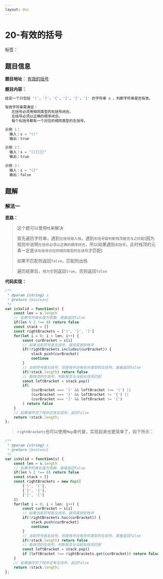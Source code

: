```yaml
---
layout: doc
---
```


# 20-有效的括号

标签：<Badge type="tip" text="栈" /> <Badge type="tip" text="字符串" />

## 题目信息

**题目地址**： [有效的括号](https://leetcode.cn/problems/valid-parentheses/)

**题目内容：**

```javascript
给定一个只包括 '('，')'，'{'，'}'，'['，']' 的字符串 s ，判断字符串是否有效。

有效字符串需满足：
   左括号必须用相同类型的右括号闭合。
   左括号必须以正确的顺序闭合。
   每个右括号都有一个对应的相同类型的左括号。

示例 1：
  输入：s = "()"
  输出：true
  
示例 2：
  输入：s = "()[]{}"
  输出：true
  
示例 3：
  输入：s = "(]"
  输出：false
```

## 题解

### 解法一

**思路：**

> 这个题可以使用`栈`来解决
> 
> 首先遍历字符串，遇到`左括号就入栈`，遇到`右括号就判断栈顶是否与之匹配`(因为规则中说明`左括号必须以正确的顺序闭合`，所以如果遇到`右括号`，此时栈顶的元素一定是`该右括号对应的相同类型的左括号`才匹配)
> 
> 如果不匹配则返回`false`，匹配则出栈
> 
> 遍历结束后，`栈为空`则返回`true`，否则返回`false`

**代码实现：**

```javascript
/**
 * @param {string} s
 * @return {boolean}
 */
var isValid = function(s) {
    const len = s.length
    // 如果字符串长度为奇数，直接返回false
    if(len % 2 !== 0) return false
    const stack = []
    const rightBrackets = [')', '}', ']']
    for(let i = 0; i < len; i++) {
        const curBracket = s[i]
        // 如果当前符号是左括号，就将其放到栈中
        if(!rightBrackets.includes(curBracket)) {
            stack.push(curBracket)
            continue
        }
        // 当前符号是右括号，但是栈中没有任何类型的左括号，直接返回false
        if(!stack.length) return false
        // 取栈顶的左括号，判断是否与当前右括号匹配
        const leftBracket = stack.pop()
        if(
            (curBracket === ')' && leftBracket !== '(') ||
            (curBracket === '}' && leftBracket != '{') ||
            (curBracket === ']' && leftBracket != '[')
        ) return false
    }
    // 如果循环完了栈中还有左括号，返回false
    return !stack.length;
};
```

> `rightBrackets`也可以使用`Map`来代替，实现起来也更简单了，如下所示：

```javascript
/**
 * @param {string} s
 * @return {boolean}
 */
var isValid = function(s) {
    const len = s.length
    // 如果字符串长度为奇数，直接返回false
    if(len % 2 !== 0) return false
    const stack = []
    const rightBrackets = new Map([
        [')', '('],
        ['}', '{'],
        [']', '[']
    ])
    for(let i = 0; i < len; i++) {
        const curBracket = s[i]
        // 如果当前符号是左括号，就将其放到栈中
        if(!rightBrackets.has(curBracket)) {
            stack.push(curBracket)
            continue
        }
        // 当前符号是右括号，但是栈中没有任何类型的左括号，直接返回false
        if(!stack.length) return false
        // 取栈顶的左括号，判断是否与当前右括号匹配
        const leftBracket = stack.pop()
        if (leftBracket !== rightBrackets.get(curBracket)) return false
    }
    // 如果循环完了栈中还有左括号，返回false
    return !stack.length;
};
```